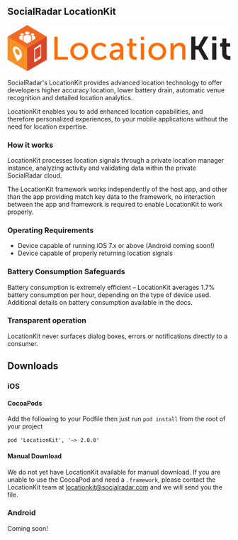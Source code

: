 ## SocialRadar LocationKit

![LocationKit](img/locationkit.png)

SocialRadar's LocationKit provides advanced location technology to offer developers higher accuracy location, lower battery drain, automatic venue recognition and detailed location analytics.

LocationKit enables you to add enhanced location capabilities, and therefore personalized experiences, to your mobile applications without the need for location expertise.

<h3>How it works</h3>

LocationKit processes location signals through a private location manager instance, analyzing activity and validating data within the private SocialRadar cloud.

The LocationKit framework works independently of the host app, and other than the app providing match key data to the framework, no interaction between the app and framework is required to enable LocationKit to work properly.

<h3>Operating Requirements</h3>

-	Device capable of running iOS 7.x or above (Android coming soon!)
-	Device capable of properly returning location signals

<h3>Battery Consumption Safeguards</h3>

Battery consumption is extremely efficient – LocationKit averages 1.7% battery consumption per hour, depending on the type of device used. Additional details on battery consumption available in the docs.

<h3>Transparent operation</h3>

LocationKit never surfaces dialog boxes, errors or notifications directly to a consumer.

## Downloads

<h3>iOS</h3>

<h4>CocoaPods</h4>

Add the following to your Podfile then just run `pod install` from the root of your project

```
pod 'LocationKit', '~> 2.0.0'
```

<h4>Manual Download</h4>

We do not yet have LocationKit available for manual download. If you are unable to use the CocoaPod and need a `.framework`, please contact the LocationKit team at [locationkit@socialradar.com](mailto:locationkit@socialradar.com) and we will send you the file.

<h3>Android</h3>

Coming soon!
